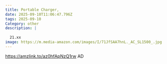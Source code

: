 ```yaml
---
title: Portable Charger,
date: 2025-09-10T11:06:47.796Z
tags: 2025-09-10
Category: other
description: |
  
  21.xx
image: https://m.media-amazon.com/images/I/71JfSAA7hnL._AC_SL1500_.jpg
---
```

https://amzlink.to/az0hfApNzQ1rw
AD